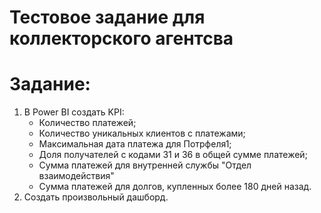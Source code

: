 # Тестовое задание для коллекторского агентсва


# Задание:

1. В Power BI создать KPI:
      - Количество платежей;
      - Количество уникальных клиентов с платежами;
      - Максимальная дата платежа для Потрфеля1;
      - Доля получателей c кодами 31 и 36 в общей сумме платежей;
      - Сумма платежей для внутренней службы "Отдел взаимодействия"
      - Сумма платежей для долгов, купленных более 180 дней назад.
2. Создать произвольный дашборд. 


